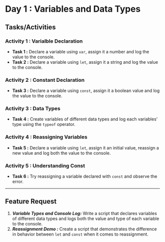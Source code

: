 # Day 1 : Variables and Data Types

## Tasks/Activities

### Activity 1 : Varialble Declaration
- **Task 1 :** Declare a variable using ```var```, assign it a number and log the value to the console.
 - **Task 2 :** Declare a variable using ```let```, assign it a string and log the value to the console.

### Activity 2 : Constant Declaration
- **Task 3 :** Declare a variable using ```const```, assign it a boolean value and log the value to the console.

### Activity 3 : Data Types
- **Task 4 :**  Create variables of different data types and log each variables' type using the ```typeof``` operator.

### Activity 4 : Reassigning Variables
- **Task 5 :** Declare a variable using ```let```, assign it an initial value, reassign a new value and log both the value to the console.

### Activity 5 : Understanding Const
- **Task 6 :** Try reassigning a variable declared with ```const``` and observe the error.


***
## Feature Request

1. ***Variable Types and Console Log:*** Write a script that declares variables of different data types and logs both the value and type of each variable to the console.
2. ***Reassignment Demo :*** Create a script that demonstrates the difference in behavior between ```let``` and ```const``` when it comes to reassignment.